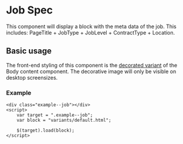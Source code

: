 ﻿# Job Spec

This component will display a block with the meta data of the job. This includes: PageTitle + JobType + JobLevel + ContractType + Location.


## Basic usage
The front-end styling of this component is the [decorated variant](../body-content#decorated) of the Body content component. The decorative image will only be visible on desktop screensizes.

### Example
```example
<div class="example--job"></div>
<script>
	var target = ".example--job";
	var block = "variants/default.html";

	$(target).load(block);
</script>
```
